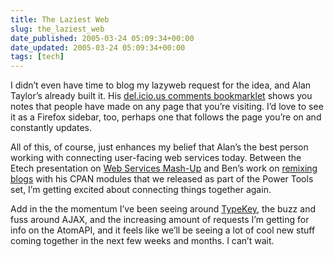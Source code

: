 ```yaml
---
title: The Laziest Web
slug: the_laziest_web
date_published: 2005-03-24 05:09:34+00:00
date_updated: 2005-03-24 05:09:34+00:00
tags: [tech]
---
```

I didn’t even have time to blog my lazyweb request for the idea, and Alan Taylor’s already built it. His [del.icio.us comments bookmarklet](http://www.kokogiak.com/gedankengang/2005/03/newsmashing-with-delicious-yab-yet.html) shows you notes that people have made on any page that you’re visiting. I’d love to see it as a Firefox sidebar, too, perhaps one that follows the page you’re on and constantly updates.

All of this, of course, just enhances my belief that Alan’s the best person working with connecting user-facing web services today. Between the Etech presentation on [Web Services Mash-Up](http://www.kokogiak.com/mashup/preso.html) and Ben’s work on [remixing blogs](http://www.sixapart.com/pronet/weblog/2005/03/power_tools_for.html) with his CPAN modules that we released as part of the Power Tools set, I’m getting excited about connecting things together again.

Add in the the momentum I’ve been seeing around [TypeKey](http://typekey.torrez.org/guide/show/HomePage), the buzz and fuss around AJAX, and the increasing amount of requests I’m getting for info on the AtomAPI, and it feels like we’ll be seeing a lot of cool new stuff coming together in the next few weeks and months. I can’t wait.
